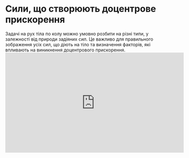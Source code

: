 # Сили, що створюють доцентрове прискорення

<div class="space">Задачi на рух тiла по колу можно умовно розбити на рiзнi типи, у залежності від природи задіяних сил. Це важливо для правильного зображення усiх сил, що дiють на тiло та визначення факторiв, якi впливають на виникнення доцентрового прискорення.</div>

<div class="space"><div class="fluidMedia">
<iframe width="560" height="315" src="https://www.youtube.com/embed/8lzX6bBaUbo" frameborder="0" allowfullscreen></iframe>
</div>
<div class="popup">
</div></div>
